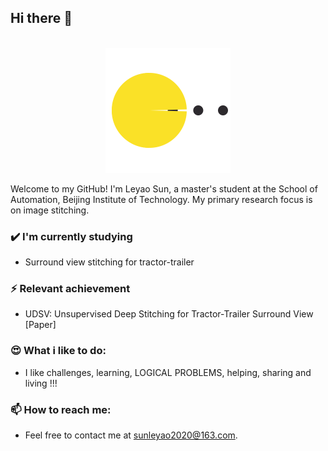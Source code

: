 <!--
**qwersunny-111/qwersunny-111** is a ✨ _special_ ✨ repository because its `README.md` (this file) appears on your GitHub profile.

Here are some ideas to get you started:

- 🔭 I’m currently working on ...
- 🌱 I’m currently learning ...
- 👯 I’m looking to collaborate on ...
- 🤔 I’m looking for help with ...
- 💬 Ask me about ...
- 📫 How to reach me: ...
- 😄 Pronouns: ...
- ⚡ Fun fact: ...

### 💡 Goals for 2020:
- Finish my first app on android and publish it on play store
- Learn the basics of JavaScript, TypeScript
- Become skilled in Java, kotlin
- Grow as a person
-->

## Hi there 👋
<div align="center">
	<br>
	<img src="https://raw.githubusercontent.com/Aniket965/Aniket965/master/pacman.svg?sanitize=true" width="200" height="200">
</div>

Welcome to my GitHub! I'm Leyao Sun, a master's student at the School of Automation, Beijing Institute of Technology. My primary research focus is on image stitching.

### ✔️ I'm currently studying
- Surround view stitching for tractor-trailer

### ⚡ Relevant achievement
- UDSV: Unsupervised Deep Stitching for Tractor-Trailer Surround View [Paper]

### 😍 What i like to do:
- I like challenges, learning, LOGICAL PROBLEMS, helping, sharing and living !!!

### 📫 How to reach me:
- Feel free to contact me at sunleyao2020@163.com.
